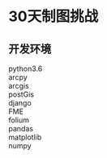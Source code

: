 # 30天制图挑战
## 开发环境
python3.6<br/>
arcpy<br/>
arcgis<br/>
postGis<br/>
django<br/>
FME<br/>
folium <br/>
pandas<br/>
matplotlib<br/>
numpy<br/>
